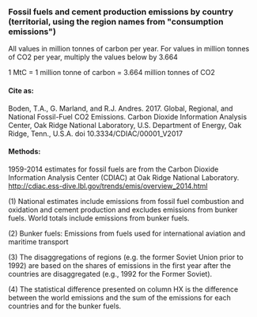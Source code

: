 ### Fossil fuels and cement production emissions by country (territorial, using the region names from "consumption emissions")

All values in million tonnes of carbon per year.
For values in million tonnes of CO2 per year, multiply the values below by 3.664

1 MtC = 1 million tonne of carbon = 3.664 million tonnes of CO2


#### Cite as:

Boden, T.A., G. Marland, and R.J. Andres. 2017. Global, Regional, and National Fossil-Fuel CO2 Emissions. Carbon Dioxide Information Analysis Center, Oak Ridge National Laboratory, U.S. Department of Energy, Oak Ridge, Tenn., U.S.A. doi 10.3334/CDIAC/00001_V2017


#### Methods:

1959-2014 estimates for fossil fuels are from the Carbon Dioxide Information Analysis Center (CDIAC) at Oak Ridge National Laboratory.  http://cdiac.ess-dive.lbl.gov/trends/emis/overview_2014.html

(1) National estimates include emissions from fossil fuel combustion and oxidation and cement production and excludes emissions from bunker fuels. World totals include emissions from bunker fuels.

(2) Bunker fuels: Emissions from fuels used for international aviation and maritime transport

(3) The disaggregations of regions (e.g. the former Soviet Union prior to 1992) are based on the shares of emissions in the first year after the countries are disaggregated (e.g., 1992 for the Former Soviet).

(4) The statistical difference presented on column HX is the difference between the world emissions and the sum of the emissions for each countries and for the bunker fuels.
